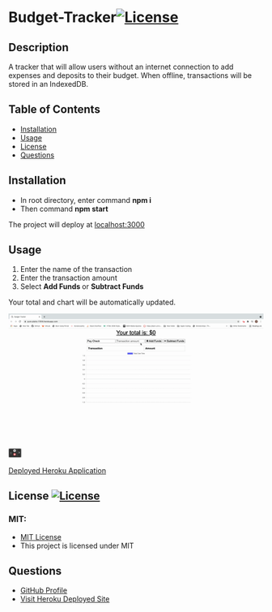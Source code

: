 # Budget-Tracker[![License](https://img.shields.io/badge/License-MIT-pink.svg)](https://opensource.org/licenses/MIT) 
                       
## Description
A tracker that will allow users without an internet connection to add expenses and deposits to their budget. When offline, transactions will be stored in an IndexedDB. 

## Table of Contents
- [Installation](#installation)
- [Usage](#usage)
- [License](#license)
- [Questions](#questions)

## Installation
<ul>
<li> In root directory, enter command <b>npm i</b></li>
<li> Then command <b> npm start </b> </li>
</ul>
The project will deploy at <a href = "localhost:300"> localhost:3000</a>
    
## Usage
<ol>
<li> Enter the name of the transaction </li> 
<li> Enter the transaction amount </li>
<li> Select <b> Add Funds </b> or <b> Subtract Funds</b> </li>
</ol>
Your total and chart will be automatically updated. 

![gif](./Assets/Budget-Tracker.gif)

<a href = "https://pure-plains-17816.herokuapp.com/"> Deployed Heroku Application </a>

## License [![License](https://img.shields.io/badge/License-MIT-pink.svg)](https://opensource.org/licenses/MIT)
<h3> MIT: </h3>
<ul> <li> <a href = "https://opensource.org/licenses/MIT"> MIT License </a></li> <li> This project is licensed under MIT</li> </ul>

## Questions
<ul> <li><a href = "https://github.com/janeijones">GitHub Profile </li>
<li> <a href = "https://pure-plains-17816.herokuapp.com/">Visit Heroku Deployed Site</li>
